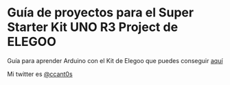 # Guía de proyectos para el Super Starter Kit UNO R3 Project de ELEGOO

Guía para aprender Arduino con el Kit de Elegoo que puedes conseguir [aquí](https://www.amazon.es/ELEGOO-Iniciaci%C3%B3n-Alimentaci%C3%B3n-Servomotor-Desarrollo/dp/B01MXGST4I/ref=sr_1_2_sspa?__mk_es_ES=%C3%85M%C3%85%C5%BD%C3%95%C3%91&keywords=arduino&qid=1556217984&s=gateway&sr=8-2-spons&psc=1)

Mi twitter es [@ccant0s](https://twitter.com/ccant0s)

